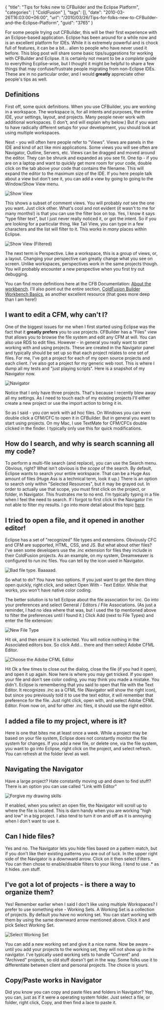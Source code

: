 {
	"title": "Tips for folks new to CFBuilder and the Eclipse Platform",
	"categories": [
		"ColdFusion"
	],
	"tags": [],
	"date": "2010-03-26T16:03:00+06:00",
	"url": "/2010/03/26/Tips-for-folks-new-to-CFBuilder-and-the-Eclipse-Platform",
	"guid": "3765"
}

For some people trying out CFBuilder, this will be their first experience with an Eclipse-based application. Eclipse has been around for a while now and is an excellent platform for IDEs. While it is extremely powerful and is chock full of features, it can be a bit... alien to people who have never used it before. This blog post will share some basic tips/suggestions for working with CFBuilder and Eclipse. It is certainly not meant to be a <i>complete</i> guide to everything Ecplise-wise, but I thought it might be helpful to share a few things that may confuse/frustrate people migrating from non-Eclipse IDEs. These are in no particular order, and I would <b>greatly</b> appreciate other people's tips as well.

<p/>
<!--more-->
<h2>Definitions</h2>

<p/>

First off, some quick definitions. When you use CFBuilder, you are working in a workspace. The workspace is, for all intents and purposes, the entire IDE, your settings, layout, and projects. Many people never work with additional workspaces. (I don't, and will explain why below.) But if you want to have radically different setups for your development, you should look at using multiple workspaces.

<p/>

Next - you will often here people refer to "Views". Views are panels in the IDE and kind of act like mini applications. Some views you will see often are Navigator, Outline, Servers, etc. Views can be dragged and moved around the editor. They can be shrunk and expanded as you see fit. One tip - if you are on a laptop and want to quickly get more room for your code, double click on the tab above your code that contains the filename. This will expand the editor to the maximum size of the IDE. If you here people talk about a view but don't see it, you can add a view by going to going to the Window/Show View menu. 

<p/>

<img src="http://static.raymondcamden.com/images/cfjedi/showview.png" title="Show View" />

<p/>

This shows a subset of comment views. You will probably <i>not</i> see the one you want. Just click other. What's cool and not evident (it wasn't to me for many months!) is that you can use the filter box on top. Yes, I know it says "type filter text", but I just never really noticed it, or got the intent. So if you are looking for a particular thing, like Tail View, you can type in a few characters and the list will filter to it. This works in <i>many</i> places within Eclipse.

<p/>

<img src="http://static.raymondcamden.com/images/cfjedi/showviewfiltered.png" title="Show View (Filtered)" />

<p/>

The next term is Perspective. Like a workspace, this is a group of views, or, a layout. Changing your perspective can greatly change what you see on screen. Unlike workspaces, perspectives work in the same projects though. You will probably encounter a new perspective when you first try out debugging.

<p/>

You can find more definitions here at the CFB Documentation: <a href="http://help.adobe.com/en_US/ColdFusionBuilder/Using/WS0ef8c004658c1089-2cf13501121af8ece2c-7fff.html">About the workbench</a>. I'll also point out the entire section, <a href="http://help.adobe.com/en_US/ColdFusionBuilder/Using/WS0ef8c004658c1089-2cf13501121af8ece2c-8000.html">ColdFusion Builder Workbench Basics</a>, as another excellent resource (that goes more deep than I am here!)

<p/>

<h2>I want to edit a CFM, why can't I?</h2>

<p/>

One of the biggest issues for me when I first started using Eclipse was the fact that it <b>greatly prefers</b> you to use projects. CFBuilder has a "Files" view that allows you to browse the file system and edit any CFM at will. You can also use RDS to edit files. However - in general you really want to start working with and using projects. These are created in the Navigator panel and typically should be set up so that each project relates to one set of files. For me, I've got a project for each of my open source projects and each client. I've also got a project for my generic web root. This is where I dump all my tests and "just playing scripts". Here is a snapshot of my Navigator now.

<p/>

<img src="http://static.raymondcamden.com/images/cfjedi/navigator.png" title="Navigator" />

<p/>

Notice that I only have three projects. That's because I recently blew away all my settings. As I need to touch each of my existing projects I'll either create a new project or use the import action to bring it in. 

<p/>

So as I said - you <i>can</i> work with ad hoc files. On Windows you can even double click a CFM/CFC to open it in CFBuilder. But in general you want to start using projects. On my Mac, I use TextMate for CFM/CFCs double clicked in the finder. I typically only use this for quick modifications. 

<p/>

<h2>How do I search, and why is search scanning all my code?</h2>

<p/>

To perform a multi-file search (and replace), you can use the Search menu. Obvious, right? What isn't obvious is the <i>scope</i> of the search. By default, Eclipse wants to search your entire workspace. That can be a Huge Ass amount of files (Huge Ass is a technical term, look it up.) There is an option to search only within "Selected Resources", but it may be grayed out. In order to actually use that scope, you must first click on the project, or folder, in Navigator. This frustrates me to no end. I'm typically typing in a file when I feel the need to search. If i forgot to first click in the Navigator I'm not able to filter my results. I go into more detail about this topic <a href="http://www.raymondcamden.com/index.cfm/2009/3/16/Multifile-search-and-replace-in-Eclipse">here</a>.

<p/>

<h2>I tried to open a file, and it opened in another editor!</h2>

<p/>

Eclipse has a set of "recognized" file types and extensions. Obviously CFC and CFM are supported, HTML, CSS, and JS. But what about other files? I've seen some developers use the .inc extension for files they include in their ColdFusion projects. As an example, on my system, Dreamweaver is configured to run inc files. You can tell by the icon used in Navigator.

<p/>

<img src="http://static.raymondcamden.com/images/cfjedi/badfiletype.png" title="Bad file type. Baaaaad." />

<p/>

So what to do? You have two options. If you just want to get the darn thing open quickly, right click, and select Open With - Text Editor. While that works, you won't have native color coding.

<p/>

The better solution is to tell Eclipse about the file association for inc. Go into your preferences and select General / Editors / File Associations. (As just a reminder, I had no idea where that was, but I used the tip mentioned above to filter the preferences until I found it.) Click Add (next to File Types) and enter the file extension:

<p/>

<img src="http://static.raymondcamden.com/images/cfjedi/newfiletype.png" title="New File Type" />

<p/>

Hit ok, and then ensure it is selected. You will notice nothing in the Associated editors box. So click Add... there and then select Adobe CFML Editor. 

<p/>

<img src="http://static.raymondcamden.com/images/cfjedi/choseadobecfeditor.png" title="Choose the Adobe CFML Editor" />

<p/>

Hit Ok a few times to close out the dialog, close the file (if you had it open), and open it up again. Now here is where you may get tricked. If you open your file and don't see color coding, you may think you made a mistake. You didn't. Eclipse is remembering that you said to open that file with the Text Editor. It recognizes .inc as a CFML file (Navigator will show the right icon), but since you previously told it to use the text editor, it will remember that preference for the file. Just right click, open with, and select Adobe CFML Editor. From now on, and for other .inc files, it should use the right editor.

<p/>

<h2>I added a file to my project, where is it?</h2>

<p/>

Here is one that bites me at least once a week. While a project may be based on your file system, Eclipse does not constantly monitor the file system for changes. If you add a new file, or delete one, via the file system, you want to go into Eclipse, right click on the project, and select refresh. You can refresh at the folder level as well.

<p/>

<h2>Navigating the Navigator</h2>

<p/>

Have a large project? Hate constantly moving up and down to find stuff? There is an option you can use called "Link with Editor"

<p/>

<img src="http://static.raymondcamden.com/images/cfjedi/linkeditor.png" title="Forgive my drawing skills" />

<p/>

If enabled, when you select an open file, the Navigator will scroll up to where the file is located. This is darn handy when you are working "high and low" in a big project. I also tend to turn it on and off as it is annoying when I don't want to use it.

<p/>

<h2>Can I hide files?</h2>

<p/>

Yes and no. The Navigator lets you hide files based on a pattern match, but if you don't like their existing patterns you are out of luck. In the upper right side of the Navigator is a downward arrow. Click on it then select Filters. You can then chose to enable/disable filters to your liking. I tend to use .* as it hides .svn stuff.

<p/>

<h2>I've got a lot of projects - is there a way to organize them?</h2>

<p/>

Yes! Remember earlier when I said I don't like using multiple Workspaces? I prefer to use something else - Working Sets. A Working Set is a collection of projects. By default you have no working set. You can start working with them by using the same downward arrow mentioned above. Click it and pick Select Working Set.

<p/>

<img src="http://static.raymondcamden.com/images/cfjedi/selectws.png" title="Select Working Set" />

<p/>

You can add a new working set and give it a nice name. Now be aware - until you add your projects to the working set, they will not show up in the navigator. I've typically used working sets to handle "Current" and "Archived" projects, so old stuff doesn't get in the way. Some folks use it to differentiate between client and personal projects. The choice is yours.

<p/>

<h2>Copy/Paste works in Navigator</h2>

<p/>

Did you know you can copy and paste files and folders in Navigator? Yep, you can, just as if it were a operating system folder. Just select a file, or folder, right click, Copy, and then find a lace to paste it.